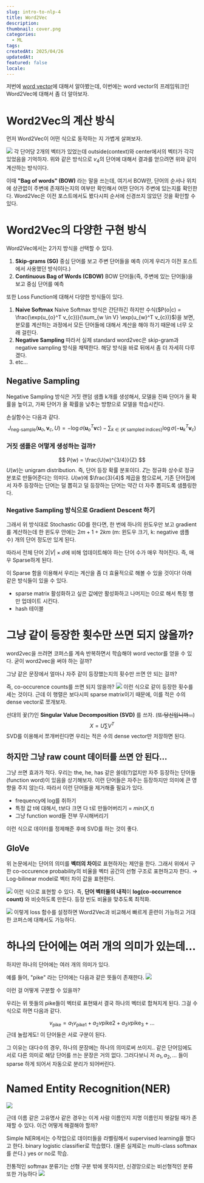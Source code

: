 ```yaml
---
slug: intro-to-nlp-4
title: Word2Vec
description:
thumbnail: cover.png
categories:
  - ML
tags:
createdAt: 2025/04/26
updatedAt:
featured: false
locale:
---
```

저번에 [word vector](https://www.jinsoolve.com/posts/intro-to-nlp-3/)에 대해서 알아봤는데, 이번에는 word vector의 프레임워크인 Word2Vec에 대해서 좀 더 알아보자.

# Word2Vec의 계산 방식

먼저 Word2Vec이 어떤 식으로 동작하는 지 가볍게 살펴보자.

![](https://i.imgur.com/MZ8EIAo.png)
각 단어당 2개의 벡터가 있었는데 outside(context)와 center에서의 벡터가 각각 있었음을 기억하자.
위와 같은 방식으로 $v_{4}$의 단어에 대해서 결과를 얻으려면 위와 같이 계산하는 방식이다.

이때 **"Bag of words" (BOW)** 라는 말을 쓰는데,  여기서 BOW란, 단어의 순서나 위치에 상관없이 주변에 존재하는지의 여부만 확인해서 어떤 단어가 주변에 있는지를 확인한다.
Word2Vec은 이전 포스트에서도 봤다시피 순서에 신경쓰지 않았던 것을 확인할 수 있다.


# Word2Vec의 다양한 구현 방식

Word2Vec에서는 2가지 방식을 선택할 수 있다.
1. **Skip-grams (SG)**
	중심 단어를 보고 주변 단어들을 예측
	(이게 우리가 이전 포스트에서 사용했던 방식이다.)
2. **Continuous Bag of Words (CBOW)**
	BOW 단어들(즉, 주변에 있는 단어들)을 보고 중심 단어를 예측

또한 Loss Function에 대해서 다양한 방식들이 있다.

1. **Naive Softmax**
	Naive Softmax 방식은 간단하긴 하지만 수식($P(o|c) = \frac{\exp(u_{o}^T v_{c})}{\sum_{w \in V} \exp(u_{w}^T v_{c})}$)을 보면, 분모를 계산하는 과정에서 모든 단어들에 대해서 계산을 해야 하기 때문에 너무 오래 걸린다. 
2. **Negative Sampling**
	따라서 실제 standard word2vec은 skip-gram과 negative sampling 방식을 채택한다.
	해당 방식을 바로 뒤에서 좀 더 자세히 다루겠다.
3. etc...

## Negative Sampling
Negative Sampling 방식은 거짓 랜덤 샘플 k개를 생성해서, 모델을 진짜 단어가 올 확률을 높이고, 가짜 단어가 올 확률을 낮추는 방향으로 모델을 학습시킨다.

손실함수는 다음과 같다.
$$
J_{\text{neg-sample}}(\mathbf{u}_o, \mathbf{v}_c, U) = -\log \sigma(\mathbf{u}_o^T \mathbf{v}c) - \sum_{k \in \{K\text{ sampled indices}\}} \log \sigma(-\mathbf{u}_k^T \mathbf{v}_c)
$$

### 거짓 샘플은 어떻게 생성하는 걸까?
$$
P(w) = \frac{U(w)^{3/4}}{Z}
$$
$U(w)$는 unigram distribution. 즉, 단어 등장 확률 분포이다. $Z$는 정규화 상수로 정규 분포로 만들어준다는 의미다.
$U(w)$에 $\frac{3}{4}$ 제곱을 함으로써, 기존 단어집에서 자주 등장하는 단어는 덜 뽑히고 덜 등장하는 단어는 약간 더 자주 뽑히도록 샘플링한다.


### Negative Sampling 방식으로 Gradient Descent 하기
그래서 위 방식대로 Stochastic GD를 한다면, 한 번에 하나의 윈도우만 보고 gradient를 계산하는데 한 윈도우 안에는 $2m + 1 + 2km$ (m: 윈도우 크기, k: negative 샘플 수) 개의 단어 정도만 있게 된다.

따라서 전체 단어 $2|V| \times  d$에 비해 업데이트해야 하는 단어 수가 매우 적어진다. 즉, 매우 Sparse하게 된다.

이 Sparse 함을 이용해서 우리는 계산을 좀 더 효율적으로 해볼 수 있을 것이다!
아래 같은 방식들이 있을 수 있다.
- sparse matrix 
  활성화하고 싶은 값에만 활성화하고 나머지는 0으로 해서 특정 행만 업데이트 시킨다.
- hash 테이블


# 그냥 같이 등장한 횟수만 쓰면 되지 않을까?
word2vec을 쓰려면 코퍼스를 계속 반복하면서 학습해야 word vector를 얻을 수 있다.
굳이 word2vec을 써야 하는 걸까?

그냥 같은 문장에서 얼마나 자주 같이 등장했는지의 횟수만 쓰면 안 되는 걸까?

즉, co-occurence counts를 쓰면 되지 않을까?
![](https://i.imgur.com/1xtL0wc.png)
이런 식으로 같이 등장한 횟수를 세는 것이다.
근데 이 행렬은 보다시피 sparse matrix이기 때문에, 이를 적은 수의 dense vector로 쪼개보자.

선대의 꽃(?)인 **Singular Value Decomposition (SVD)** 를 쓰자. (~~또 당신입니까...~~)
$$
X = U \sum V^{T}
$$
SVD를 이용해서 쪼개버린다면 우리는 적은 수의 dense vector만 저장하면 된다.

## 하지만 그냥 raw count 데이터를 쓰면 안 된다...
그냥 쓰면 효과가 적다.
우리는 the, he, has 같은 쓸데(?)없지만 자주 등장하는 단어들(function word)이 있음을 상기해보자. 이런 단어들은 자주는 등장하지만 의미에 큰 영향을 주지 않는다. 따라서 이런 단어들을 제거해줄 필요가 있다.
- frequency에 log를 취하기
- 특정 값 t에 대해서, t보다 크면 다 t로 만들어버리기 = $min(X,t)$
- 그냥 function word들 전부 무시해버리기

이런 식으로 데이터를 정제해준 후에 SVD를 하는 것이 좋다.

## GloVe
위 논문에서는 단어의 의미를 **벡터의 차이**로 표현하자는 제안을 한다.
그래서 위에서 구한 co-occurence probability의 비율을 벡터 공간의 선형 구조로 표현하고자 한다.
→ Log-bilinear model로 벡터 차이 값을 표현한다.

![](https://i.imgur.com/xha8lcM.png)
이런 식으로 표현할 수 있다.
즉, **단어 벡터들의 내적**이 **log(co-occurrence count)** 와 비슷하도록 만든다.
등장 빈도 비율을 맞추도록 최적화.

![](https://i.imgur.com/3ymulNi.png)
이렇게 loss 함수를 설정하면 Word2Vec과 비교해서 빠르게 훈련이 가능하고 거대한 코퍼스에 대해서도 가능하다.
# 하나의 단어에는 여러 개의 의미가 있는데...
하지만 하나의 단어에는 여러 개의 의미가 있다.

예를 들어, "pike" 라는 단어에는 다음과 같은 뜻들이 존재한다.
![](https://i.imgur.com/1CFSysP.png)

이런 걸 어떻게 구분할 수 있을까?

우리는 위 뜻들의 pike들이 벡터로 표현돼서 결국 하나의 벡터로 합쳐지게 된다. 그걸 수식으로 하면 다음과 같다.

$$
v_{\text{pike}} = a_1 v_{\text{pike}1} + a_2 v{\text{pike}2} + a_3 v{\text{pike}_3} + \dots
$$
근데 놀랍게도! 이 단어들은 서로 구분이 된다.

그 이유는 대다수의 경우, 하나의 문장에는 하나의 의미로써 쓰이지.. 같은 단어임에도 서로 다른 의미로 해당 단어를 쓰는 문장은 거의 없다. 
그러다보니 저 $a_{1}, a_{2} , \dots$ 들이 sparse 하게 되어서 자동으로 분리가 되어버린다.


# Named Entity Recognition(NER)
![](https://i.imgur.com/LjeYqC1.png)

근데 이름 같은 고유명사 같은 경우는 이게 사람 이름인지 지명 이름인지 헷갈릴 때가 존재할 수 있다.
이건 어떻게 해결해야  할까?

Simple NER에서는 수작업으로 데이터들을 라벨링해서 supervised learning을 했다고 한다.
binary logistic classifier로 학습했다. (물론 실제로는 multi-class softmax를 쓴다.)
yes or no로 학습.

전통적인 softmax 분류기는 선형 구분 밖에 못하지만, 신경망으로는 비선형적인 분류 또한 가능하다
![](https://i.imgur.com/2r0Qs7l.png)

